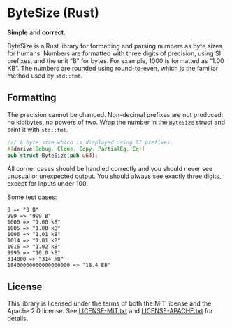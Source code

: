 # ByteSize (Rust)

**Simple** and **correct.**

ByteSize is a Rust library for formatting and parsing numbers as byte sizes for humans. Numbers are formatted with three digits of precision, using SI prefixes, and the unit “B” for bytes. For example, 1000 is formatted as “1.00 KB”. The numbers are rounded using round-to-even, which is the familiar method used by `std::fmt`.

## Formatting

The precision cannot be changed. Non-decimal prefixes are not produced: no kibibytes, no powers of two. Wrap the number in the `ByteSize` struct and print it with `std::fmt`.

```rust
/// A byte size which is displayed using SI prefixes.
#[derive(Debug, Clone, Copy, PartialEq, Eq)]
pub struct ByteSize(pub u64);
```

All corner cases should be handled correctly and you should never see unusual or unexpected output. You should always see exactly three digits, except for inputs under 100.

Some test cases:

```
0 => "0 B"
999 => "999 B"
1000 => "1.00 kB"
1005 => "1.00 kB"
1006 => "1.01 kB"
1014 => "1.01 kB"
1015 => "1.02 kB"
9995 => "10.0 kB"
314000 => "314 kB"
18400000000000000000 => "18.4 EB"
```

## License

This library is licensed under the terms of both the MIT license and the Apache 2.0 license. See [LICENSE-MIT.txt](LICENSE-MIT.txt) and [LICENSE-APACHE.txt](LICENSE-APACHE.txt) for details.
